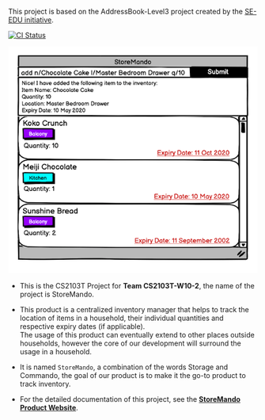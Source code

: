 This project is based on the AddressBook-Level3 project created by the [SE-EDU initiative](https://se-education.org).

[![CI Status](https://github.com/AY2021S2-CS2103T-W10-2/tp/workflows/Java%20CI/badge.svg)](https://github.com/AY2021S2-CS2103T-W10-2/tp/actions)

![Ui](docs/images/Ui.png)

* This is the CS2103T Project for **Team CS2103T-W10-2**, the name of the project is StoreMando.

* This product is a centralized inventory manager that helps to track the location of items in a household, their
  individual quantities and respective expiry dates (if applicable). <br>
  The usage of this product can eventually extend to other places outside households, however the core of our
  development will surround the usage in a household.

* It is named `StoreMando`, a combination of the words Storage and Commando, the goal of our product is to make it the
  go-to product to track inventory.

* For the detailed documentation of this project, see
  the **[StoreMando Product Website](https://ay2021s2-cs2103t-w10-2.github.io/tp/)**.
